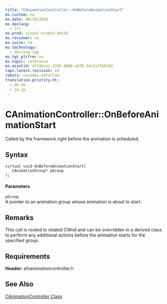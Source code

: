 ```yaml
---
title: "CAnimationController::OnBeforeAnimationStart"
ms.custom: na
ms.date: 09/19/2016
ms.devlang: 
  - C++
ms.prod: visual-studio-dev14
ms.reviewer: na
ms.suite: na
ms.technology: 
  - devlang-cpp
ms.tgt_pltfrm: na
ms.topic: reference
ms.assetid: 4f31bcec-1355-4068-a4f0-2dc21f2b9c62
caps.latest.revision: 10
robots: noindex,nofollow
translation.priority.ht: 
  - de-de
  - ja-jp
---
```

# CAnimationController::OnBeforeAnimationStart
Called by the framework right before the animation is scheduled.  
  
## Syntax  
  
```  
virtual void OnBeforeAnimationStart(  
   CAnimationGroup* pGroup  
);  
```  
  
#### Parameters  
 `pGroup`  
 A pointer to an animation group whose animation is about to start.  
  
## Remarks  
 This call is routed to related CWnd and can be overridden in a derived class to perform any additional actions before the animation starts for the specified group.  
  
## Requirements  
 **Header:** afxanimationcontroller.h  
  
## See Also  
 [CAnimationController Class](../vs140/CAnimationController-Class.md)